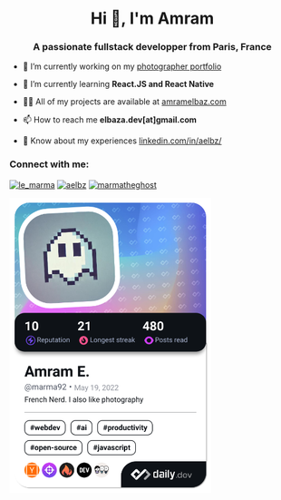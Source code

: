 <h1 align="center">Hi 👋, I'm Amram</h1>
<h3 align="center">A passionate fullstack developper from Paris, France</h3>

- 🔭 I’m currently working on my [photographer portfolio](https://github.com/Marma92/portphotov2)

- 🌱 I’m currently learning **React.JS and React Native**

- 👨‍💻 All of my projects are available at [amramelbaz.com](amramelbaz.com)

- 📫 How to reach me **elbaza.dev[at]gmail.com**

- 📄 Know about my experiences [linkedin.com/in/aelbz/](https://www.linkedin.com/in/aelbz/)

<h3 align="left">Connect with me:</h3>
<p align="left">
<a href="https://twitter.com/le_marma" target="blank"><img align="center" src="https://raw.githubusercontent.com/rahuldkjain/github-profile-readme-generator/master/src/images/icons/Social/twitter.svg" alt="le_marma" height="30" width="40" /></a>
<a href="https://linkedin.com/in/aelbz" target="blank"><img align="center" src="https://raw.githubusercontent.com/rahuldkjain/github-profile-readme-generator/master/src/images/icons/Social/linked-in-alt.svg" alt="aelbz" height="30" width="40" /></a>
<a href="https://instagram.com/marmatheghost" target="blank"><img align="center" src="https://raw.githubusercontent.com/rahuldkjain/github-profile-readme-generator/master/src/images/icons/Social/instagram.svg" alt="marmatheghost" height="30" width="40" /></a>
</p>



<a href="https://app.daily.dev/marma92"><img src="./devcard.png" width="356" alt="Amram's Dev Card"/></a>


